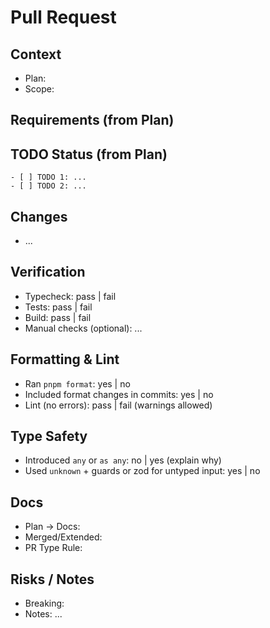 # Pull Request

## Context

- Plan: <!-- plan/<file>.md 또는 docs/<file>.md (승격 후) 링크 -->
- Scope: <!-- 예: packages/core, apps/gui 등 -->

## Requirements (from Plan)

<!-- 계획서의 성공 조건/요구사항 요약 3~5줄 -->

## TODO Status (from Plan)

<!-- 계획서의 TODO를 그대로 붙여넣고 완료 항목 체크 표시 -->

```
- [ ] TODO 1: ...
- [ ] TODO 2: ...
```

## Changes

<!-- 핵심 변경 사항 3~7개 불릿 -->

- ...

## Verification

<!-- pass/fail 유무만 간단히 기입 (출력 로그/세부 결과는 첨부 금지) -->

- Typecheck: pass | fail
- Tests: pass | fail
- Build: pass | fail
- Manual checks (optional): ...

## Formatting & Lint

- Ran `pnpm format`: yes | no
- Included format changes in commits: yes | no
- Lint (no errors): pass | fail (warnings allowed)

## Type Safety
- Introduced `any` or `as any`: no | yes (explain why)
- Used `unknown` + guards or zod for untyped input: yes | no

## Docs

<!-- 계획서 승격/병합 여부와 경로. PR 유형별 원칙 적용: Feature/Fix는 문서 필수 갱신, Refactor/Perf/Chore는 외부 인터페이스 불변 시 생략 가능 -->

- Plan → Docs: <!-- yes/no, 경로 기입 -->
- Merged/Extended: <!-- 관련 docs 경로들 -->
- PR Type Rule: <!-- feature/fix require docs update | refactor no external change -->

## Risks / Notes

<!-- 브레이킹 변경, 마이그레이션, 알려진 제한, 추후 작업 -->

- Breaking: <!-- yes/no + 간단 설명 -->
- Notes: ...
